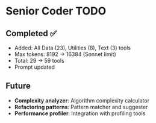 # Senior Coder TODO

## Completed ✅
- Added: All Data (23), Utilities (8), Text (3) tools
- Max tokens: 8192 → 16384 (Sonnet limit)
- Total: 29 → 59 tools
- Prompt updated

## Future
- **Complexity analyzer**: Algorithm complexity calculator
- **Refactoring patterns**: Pattern matcher and suggester
- **Performance profiler**: Integration with profiling tools
